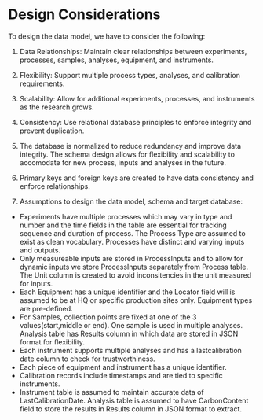 # Design Considerations

To design the data model, we have to consider the following:

1. Data Relationships: Maintain clear relationships between experiments, processes, samples, analyses, equipment, and instruments.
 
2. Flexibility: Support multiple process types, analyses, and calibration requirements.
 
3. Scalability: Allow for additional experiments, processes, and instruments as the research grows.
 
4. Consistency: Use relational database principles to enforce integrity and prevent duplication.

5. The database is normalized to reduce redundancy and improve data integrity. The schema design allows for flexibility
   and scalability to accomodate for new process, inputs and analyses in the future.

6. Primary keys and foreign keys are created to have data consistency and enforce relationships.

7. Assumptions to design the data model, schema and target database:

 * Experiments have multiple processes which may vary in type and number and the time fields in the table are essential     for tracking sequence and duration of process. The Process Type are assumed to exist as clean vocabulary. Processes      have distinct and varying inputs and outputs.
 * Only measureable inputs are stored in ProcessInputs and to allow for dynamic inputs we store ProcessInputs separately
   from Process table. The Unit column is created to avoid inconsitencies in the unit measured for inputs.
 * Each Equipment has a unique identifier and the Locator field will is assumed to be at HQ or specific production sites    only. Equipment types are pre-defined.
 * For Samples, collection points are fixed at one of the 3 values(start,middle or end). One sample is used in multiple     analyses. Analysis table has Results column in which data are stored in JSON format for flexibility.
 * Each instrument supports multiple analyses and has a lastcalibration date column to check for trustworthiness.
 * Each piece of equipment and instrument has a unique identifier.
 * Calibration records include timestamps and are tied to specific instruments.
 * Instrument table is assumed to maintain accurate data of LastCalibrationDate. Analysis table is assumed to have
   CarbonContent field to store the results in Results column in JSON format to extract.
   
 
 

